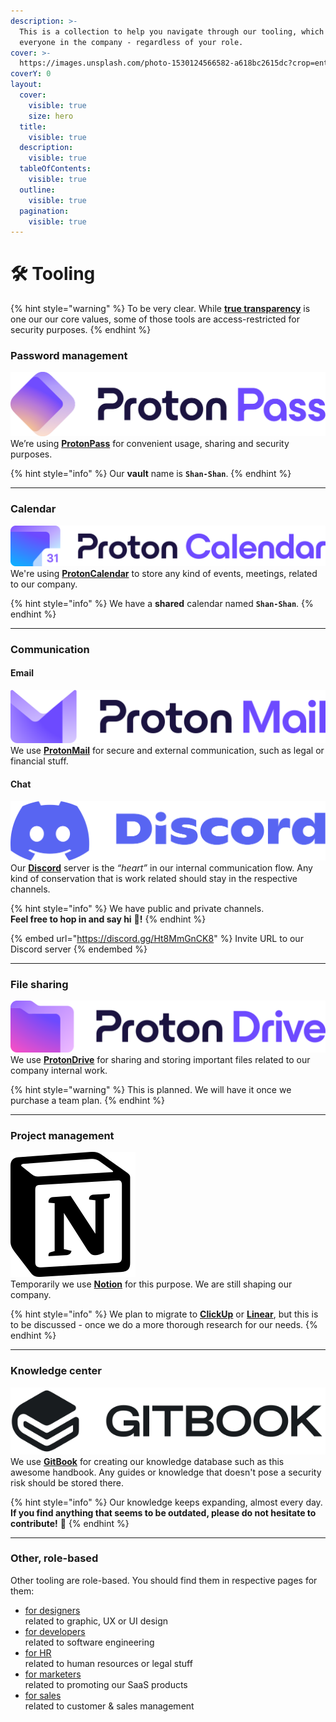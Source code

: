 ```yaml
---
description: >-
  This is a collection to help you navigate through our tooling, which is for
  everyone in the company - regardless of your role.
cover: >-
  https://images.unsplash.com/photo-1530124566582-a618bc2615dc?crop=entropy&cs=srgb&fm=jpg&ixid=M3wxOTcwMjR8MHwxfHNlYXJjaHw5fHx0b29sc3xlbnwwfHx8fDE3MDg1MjUxMTF8MA&ixlib=rb-4.0.3&q=85
coverY: 0
layout:
  cover:
    visible: true
    size: hero
  title:
    visible: true
  description:
    visible: true
  tableOfContents:
    visible: true
  outline:
    visible: true
  pagination:
    visible: true
---
```


# 🛠 Tooling

{% hint style="warning" %}
To be very clear. While [**true transparency**](../../company/mission-vision-and-values.md#true-transparency-and-honesty) is one our our core values, some of those tools are access-restricted for security purposes.
{% endhint %}

### Password management

<picture><source srcset="../../.gitbook/assets/proton-pass-logo-dark.svg" media="(prefers-color-scheme: dark)"><img src="../../.gitbook/assets/proton-pass-logo-light.svg" alt="" data-size="line"></picture>\
We’re using [**ProtonPass**](https://proton.me/pass) for convenient usage, sharing and security purposes.

{% hint style="info" %}
Our **vault** name is **`Shan-Shan`**.
{% endhint %}

***

### Calendar

<picture><source srcset="../../.gitbook/assets/proton-calendar-logo-dark.svg" media="(prefers-color-scheme: dark)"><img src="../../.gitbook/assets/proton-calendar-logo-light.svg" alt="" data-size="line"></picture>\
We're using [**ProtonCalendar**](https://proton.me/calendar) to store any kind of events, meetings, related to our company.

{% hint style="info" %}
We have a **shared** calendar named **`Shan-Shan`**.
{% endhint %}

***

### Communication

#### Email

<picture><source srcset="../../.gitbook/assets/proton-mail-logo-dark.svg" media="(prefers-color-scheme: dark)"><img src="../../.gitbook/assets/proton-mail-logo-light.svg" alt="" data-size="line"></picture>\
We use [**ProtonMail**](https://proton.me/mail) for secure and external communication, such as legal or financial stuff.

#### Chat

<picture><source srcset="../../.gitbook/assets/discord-logo-dark.svg" media="(prefers-color-scheme: dark)"><img src="../../.gitbook/assets/discord-logo-light.svg" alt="" data-size="line"></picture>\
Our [**Discord**](https://discord.com/) server is the _“heart”_ in our internal communication flow. Any kind of conservation that is work related should stay in the respective channels.

{% hint style="info" %}
We have public and private channels.\
**Feel free to hop in and say hi** :wave:**!**
{% endhint %}

{% embed url="https://discord.gg/Ht8MmGnCK8" %}
Invite URL to our Discord server
{% endembed %}

***

### File sharing

<picture><source srcset="../../.gitbook/assets/proton-drive-logo-dark.svg" media="(prefers-color-scheme: dark)"><img src="../../.gitbook/assets/proton-drive-logo-light.svg" alt="" data-size="line"></picture>\
We use [**ProtonDrive**](https://proton.me/drive) for sharing and storing important files related to our company internal work.

{% hint style="warning" %}
This is planned. We will have it once we purchase a team plan.
{% endhint %}

***

### Project management

<img src="../../.gitbook/assets/notion-logo.svg" alt="" data-size="line">\
Temporarily we use [**Notion**](https://notion.so) for this purpose. We are still shaping our company.

{% hint style="info" %}
We plan to migrate to [**ClickUp**](https://clickup.com) or [**Linear**](https://linear.app), but this is to be discussed - once we do a more thorough research for our needs.
{% endhint %}

***

### Knowledge center

<picture><source srcset="../../.gitbook/assets/gitbook-logo-dark.svg" media="(prefers-color-scheme: dark)"><img src="../../.gitbook/assets/gitbook-logo-light.svg" alt="" data-size="line"></picture>\
We use [**GitBook**](https://gitbook.com) for creating our knowledge database such as this awesome handbook. Any guides or knowledge that doesn't pose a security risk should be stored there.

{% hint style="info" %}
Our knowledge keeps expanding, almost every day.\
**If you find anything that seems to be outdated, please do not hesitate to contribute!** :handshake:
{% endhint %}

***

### Other, role-based

Other tooling are role-based. You should find them in respective pages for them:

* [for designers](for-designers.md)\
  related to graphic, UX or UI design
* [for developers](for-developers.md)\
  related to software engineering
* [for HR](for-hr.md)\
  related to human resources or legal stuff
* [for marketers](for-marketers.md)\
  related to promoting our SaaS products
* [for sales](for-sales.md)\
  related to customer & sales management
